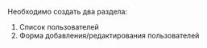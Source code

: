 Необходимо создать два раздела:
1. Список пользователей
2. Форма добавления/редактирования пользователей